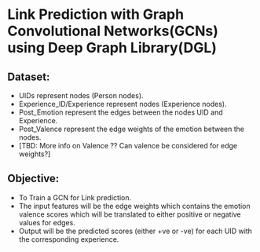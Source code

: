 # Link Prediction with Graph Convolutional Networks(GCNs) using Deep Graph Library(DGL)

## Dataset:
- UIDs represent nodes (Person nodes).
- Experience_ID/Experience represent nodes (Experience nodes).
- Post_Emotion represent the edges between the nodes UID and Experience.
- Post_Valence represent the edge weights of the emotion between the nodes.
- [TBD: More info on Valence ?? Can valence be considered for edge weights?]

## Objective:
- To Train a GCN for Link prediction.
- The input features will be the edge weights which contains the emotion valence scores which will be translated to either positive or negative values for edges.
- Output will be the predicted scores (either +ve or -ve) for each UID with the corresponding experience.
